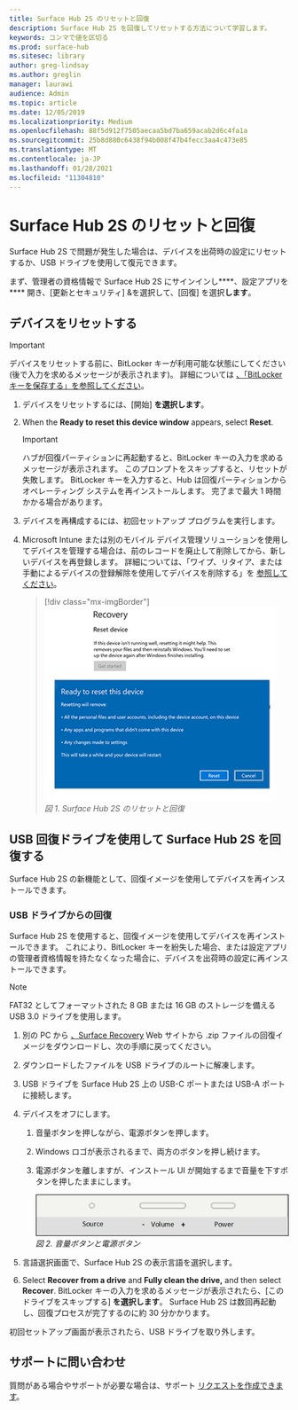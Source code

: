 ```yaml
---
title: Surface Hub 2S のリセットと回復
description: Surface Hub 2S を回復してリセットする方法について学習します。
keywords: コンマで値を区切る
ms.prod: surface-hub
ms.sitesec: library
author: greg-lindsay
ms.author: greglin
manager: laurawi
audience: Admin
ms.topic: article
ms.date: 12/05/2019
ms.localizationpriority: Medium
ms.openlocfilehash: 88f5d912f7505aecaa5bd7ba659acab2d6c4fa1a
ms.sourcegitcommit: 25b8d880c6438f94b008f47b4fecc3aa4c473e85
ms.translationtype: MT
ms.contentlocale: ja-JP
ms.lasthandoff: 01/28/2021
ms.locfileid: "11304810"
---
```

# Surface Hub 2S のリセットと回復

Surface Hub 2S で問題が発生した場合は、デバイスを出荷時の設定にリセットするか、USB ドライブを使用して復元できます。

まず、管理者の資格情報で Surface Hub 2S にサインインし****、設定アプリを**** 開き、[更新とセキュリティ] &を選択して、[回復] を選択**します**。

## デバイスをリセットする

   > [!IMPORTANT]
   > デバイスをリセットする前に、BitLocker キーが利用可能な状態にしてください(後で入力を求めるメッセージが表示されます)。 詳細については [、「BitLocker キーを保存する」を参照してください](save-bitlocker-key-surface-hub.md)。

1. デバイスをリセットするには、[開始] **を選択します**。

2. When the **Ready to reset this device window** appears, select **Reset**. 
  
   > [!IMPORTANT]
   > ハブが回復パーティションに再起動すると、BitLocker キーの入力を求めるメッセージが表示されます。 このプロンプトをスキップすると、リセットが失敗します。 BitLocker キーを入力すると、Hub は回復パーティションからオペレーティング システムを再インストールします。 完了まで最大 1 時間かかる場合があります。
  
3. デバイスを再構成するには、初回セットアップ プログラムを実行します。

4. Microsoft Intune または別のモバイル デバイス管理ソリューションを使用してデバイスを管理する場合は、前のレコードを廃止して削除してから、新しいデバイスを再登録します。 詳細については、「ワイプ、リタイア、または手動によるデバイスの登録解除を使用してデバイスを削除する」を [参照してください](https://docs.microsoft.com/intune/devices-wipe)。

   > [!div class="mx-imgBorder"]
   > ![*Surface Hub 2S のリセットと回復*](images/sh2-reset.png)
   <br/>*図 1.  Surface Hub 2S のリセットと回復* 

## USB 回復ドライブを使用して Surface Hub 2S を回復する

Surface Hub 2S の新機能として、回復イメージを使用してデバイスを再インストールできます。

### USB ドライブからの回復

Surface Hub 2S を使用すると、回復イメージを使用してデバイスを再インストールできます。 これにより、BitLocker キーを紛失した場合、または設定アプリの管理者資格情報を持たなくなった場合に、デバイスを出荷時の設定に再インストールできます。

>[!NOTE]
>FAT32 としてフォーマットされた 8 GB または 16 GB のストレージを備える USB 3.0 ドライブを使用します。

1. 別の PC から [、Surface Recovery](https://support.microsoft.com/surfacerecoveryimage?devicetype=surfacehub2s) Web サイトから .zip ファイルの回復イメージをダウンロードし、次の手順に戻ってください。 

1. ダウンロードしたファイルを USB ドライブのルートに解凍します。  

1. USB ドライブを Surface Hub 2S 上の USB-C ポートまたは USB-A ポートに接続します。

1. デバイスをオフにします。

   1. 音量ボタンを押しながら、電源ボタンを押します。
   1. Windows ロゴが表示されるまで、両方のボタンを押し続けます。
   1. 電源ボタンを離しますが、インストール UI が開始するまで音量を下すボタンを押したままにします。

      ![*ボリューム ダウンボタンと電源ボタンを使用して回復を開始する*](images/sh2-keypad.png)
      <br>*図 2.  音量ボタンと電源ボタン*

1. 言語選択画面で、Surface Hub 2S の表示言語を選択します。

1. Select **Recover from a drive** and **Fully clean the drive,** and then select **Recover**. BitLocker キーの入力を求めるメッセージが表示されたら、[このドライブをスキップする] **を選択します**。 Surface Hub 2S は数回再起動し、回復プロセスが完了するのに約 30 分かかります。

初回セットアップ画面が表示されたら、USB ドライブを取り外します。

## サポートに問い合わせ

質問がある場合やサポートが必要な場合は、サポート [リクエストを作成できます](https://support.microsoft.com/supportforbusiness/productselection)。
